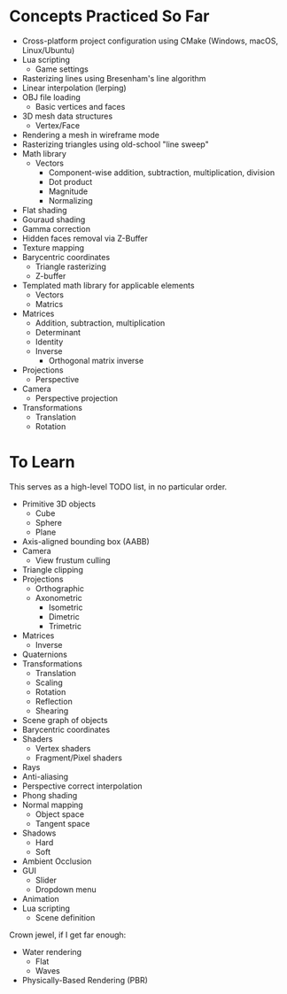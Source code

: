 # Concepts Practiced So Far

- Cross-platform project configuration using CMake (Windows, macOS, Linux/Ubuntu)
- Lua scripting
   - Game settings
- Rasterizing lines using Bresenham's line algorithm
- Linear interpolation (lerping)
- OBJ file loading
   - Basic vertices and faces
- 3D mesh data structures
   - Vertex/Face
- Rendering a mesh in wireframe mode
- Rasterizing triangles using old-school "line sweep"
- Math library
   - Vectors
      - Component-wise addition, subtraction, multiplication, division
      - Dot product
      - Magnitude
      - Normalizing
- Flat shading
- Gouraud shading
- Gamma correction
- Hidden faces removal via Z-Buffer
- Texture mapping
- Barycentric coordinates
   - Triangle rasterizing
   - Z-buffer
- Templated math library for applicable elements
   - Vectors
   - Matrics
- Matrices
   - Addition, subtraction, multiplication
   - Determinant
   - Identity
   - Inverse
      - Orthogonal matrix inverse
- Projections
   - Perspective
- Camera
   - Perspective projection
- Transformations
   - Translation
   - Rotation

# To Learn

This serves as a high-level TODO list, in no particular order.

- Primitive 3D objects
   - Cube
   - Sphere
   - Plane
- Axis-aligned bounding box (AABB)
- Camera
   - View frustum culling
- Triangle clipping
- Projections   
   - Orthographic
   - Axonometric
      - Isometric
      - Dimetric
      - Trimetric
- Matrices
   - Inverse
- Quaternions
- Transformations
   - Translation
   - Scaling
   - Rotation
   - Reflection
   - Shearing
- Scene graph of objects
- Barycentric coordinates
- Shaders
   - Vertex shaders
   - Fragment/Pixel shaders
- Rays
- Anti-aliasing
- Perspective correct interpolation
- Phong shading
- Normal mapping
   - Object space
   - Tangent space
- Shadows
   - Hard
   - Soft
- Ambient Occlusion
- GUI
   - Slider
   - Dropdown menu
- Animation
- Lua scripting
   - Scene definition

Crown jewel, if I get far enough:
- Water rendering
   - Flat
   - Waves
- Physically-Based Rendering (PBR)
